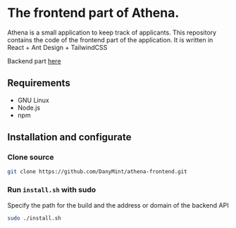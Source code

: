 # The frontend part of Athena. 

Athena is a small application to keep track of applicants. This repository contains the code of the frontend part of the application. It is written in React + Ant Design + TailwindCSS 

Backend part [here](https://github.com/DanyMint/athena-backend)

## Requirements

- GNU Linux
- Node.js
- npm

## Installation and configurate 

### Clone source 
```bash
git clone https://github.com/DanyMint/athena-frontend.git
```

### Run `install.sh` with sudo

Specify the path for the build and the address or domain of the backend API
```bash
sudo ./install.sh
```